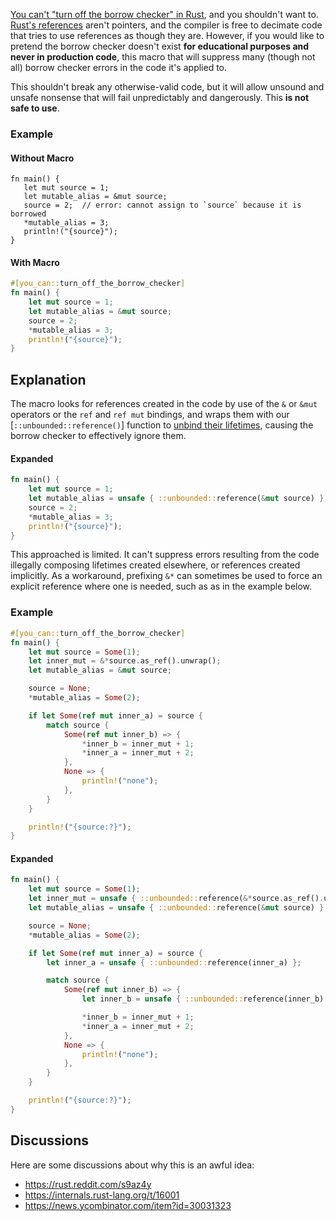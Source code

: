 [You can't "turn off the borrow checker" in Rust][OFF], and you shouldn't want
to. [Rust's references][REF] aren't pointers, and the compiler is free to
decimate code that tries to use references as though they are. However, if you
would like to pretend the borrow checker doesn't exist **for educational
purposes and never in production code**, this macro that will suppress many
(though not all) borrow checker errors in the code it's applied to.

This shouldn't break any otherwise-valid code, but it will allow unsound and
unsafe nonsense that will fail unpredictably and dangerously. This **is not safe
to use**.

### Example

#### Without Macro

```compile_fail
fn main() {
   let mut source = 1;
   let mutable_alias = &mut source;
   source = 2;  // error: cannot assign to `source` because it is borrowed
   *mutable_alias = 3;
   println!("{source}");
}
```

#### With Macro

```rust
#[you_can::turn_off_the_borrow_checker]
fn main() {
    let mut source = 1;
    let mutable_alias = &mut source;
    source = 2;
    *mutable_alias = 3;
    println!("{source}");
}
```

## Explanation

The macro looks for references created in the code by use of the `&` or `&mut`
operators or the `ref` and `ref mut` bindings, and wraps them with our
[`::unbounded::reference()`] function to [unbind their lifetimes][UBL], causing
the borrow checker to effectively ignore them.

#### Expanded

```rust
fn main() {
    let mut source = 1;
    let mutable_alias = unsafe { ::unbounded::reference(&mut source) };
    source = 2;
    *mutable_alias = 3;
    println!("{source}");
}
```

This approached is limited. It can't suppress errors resulting from the code
illegally composing lifetimes created elsewhere, or references created
implicitly. As a workaround, prefixing `&*` can sometimes be used to force an
explicit reference where one is needed, such as as in the example below.

### Example

```rust
#[you_can::turn_off_the_borrow_checker]
fn main() {
    let mut source = Some(1);
    let inner_mut = &*source.as_ref().unwrap();
    let mutable_alias = &mut source;

    source = None;
    *mutable_alias = Some(2);

    if let Some(ref mut inner_a) = source {
        match source {
            Some(ref mut inner_b) => {
                *inner_b = inner_mut + 1;
                *inner_a = inner_mut + 2;
            },
            None => {
                println!("none");
            },
        }
    }

    println!("{source:?}");
}
```

#### Expanded

```rust
fn main() {
    let mut source = Some(1);
    let inner_mut = unsafe { ::unbounded::reference(&*source.as_ref().unwrap()) };
    let mutable_alias = unsafe { ::unbounded::reference(&mut source) };

    source = None;
    *mutable_alias = Some(2);

    if let Some(ref mut inner_a) = source {
        let inner_a = unsafe { ::unbounded::reference(inner_a) };

        match source {
            Some(ref mut inner_b) => {
                let inner_b = unsafe { ::unbounded::reference(inner_b) };

                *inner_b = inner_mut + 1;
                *inner_a = inner_mut + 2;
            },
            None => {
                println!("none");
            },
        }
    }

    println!("{source:?}");
}
```

## Discussions

Here are some discussions about why this is an awful idea:

- https://rust.reddit.com/s9az4y
- https://internals.rust-lang.org/t/16001
- https://news.ycombinator.com/item?id=30031323

[OFF]: https://steveklabnik.com/writing/you-can-t-turn-off-the-borrow-checker-in-rust
[REF]: https://doc.rust-lang.org/std/primitive.reference.html
[UBL]: https://doc.rust-lang.org/nomicon/unbounded-lifetimes.html

